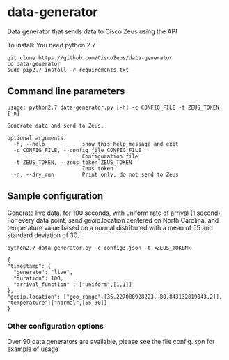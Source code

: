 # data-generator
Data generator that sends data to Cisco Zeus using the API

To install:
You need python 2.7
```
git clone https://github.com/CiscoZeus/data-generator
cd data-generator
sudo pip2.7 install -r requirements.txt
```
## Command line parameters
```
usage: python2.7 data-generator.py [-h] -c CONFIG_FILE -t ZEUS_TOKEN [-n]

Generate data and send to Zeus.

optional arguments:
  -h, --help            show this help message and exit
  -c CONFIG_FILE, --config_file CONFIG_FILE
                        Configuration file
  -t ZEUS_TOKEN, --zeus_token ZEUS_TOKEN
                        Zeus token
  -n, --dry_run         Print only, do not send to Zeus
```
## Sample configuration
Generate live data, for 100 seconds, with uniform rate of arrival (1 second). For every data point, send geoip.location centered on North Carolina, and temperature value based on a normal distributed with a mean of 55 and standard deviation of 30.

```
python2.7 data-generator.py -c config3.json -t <ZEUS_TOKEN>

{
"timestamp": {
  "generate": "live",
  "duration": 100,
  "arrival_function" : ["uniform",[1,1]]
},
"geoip.location": ["geo_range",[35.227088928223,-80.843132019043,2]],
"temperature":["normal",[55,30]]
}
```
### Other configuration options
Over 90 data generators are available, please see the file config.json for example of usage

